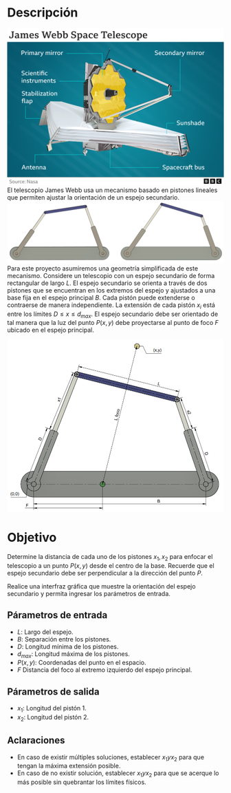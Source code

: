 # Descripción
![alt text](assets/image-2.png)
El telescopio James Webb usa un mecanismo basado en pistones lineales que permiten ajustar la orientación de un espejo secundario.
![alt text](assets/image-1.png)
Para este proyecto asumiremos una geometría simplificada de este mecanismo. Considere un telescopio con un espejo secundario de forma rectangular de largo $L$. El espejo secundario se orienta a través de dos pistones que se encuentran en los extremos del espejo y ajustados a una base fija en el espejo principal $B$. Cada pistón puede extenderse o contraerse de manera independiente. La extensión de cada pistón $x_i$ está entre los límites $D\leq x \leq  d_{max}$.
El espejo secundario debe ser orientado de tal manera que la luz del punto $P(x,y)$ debe proyectarse al punto de foco $F$ ubicado en el espejo principal.

![alt text](assets/image-3.png)
# Objetivo
Determine la distancia de cada uno de los pistones $x_1,x_2$ para enfocar el telescopio a un punto $P(x,y)$ desde el centro de la base.
Recuerde que el espejo secundario debe ser perpendicular a la dirección del punto $P$.

Realice una interfraz gráfica que muestre la orientación del espejo secundario y permita ingresar los parámetros de entrada.
## Párametros de entrada
* $L$: Largo del espejo.
* $B$: Separación entre los pistones.
* $D$: Longitud mínima de los pistones.
* $d_{max}$: Longitud máxima de los pistones.
* $P(x,y)$: Coordenadas del punto en el espacio.
* $F$ Distancia del foco al extremo izquierdo del espejo principal.

## Párametros de salida
* $x_1$: Longitud del pistón 1.
* $x_2$: Longitud del pistón 2.

## Aclaraciones
* En caso de existir múltiples soluciones, establecer $x_1 y x_2$ para que tengan la máxima extensión posible.
* En caso de no existir solución, establecer $x_1 y x_2$ para que se acerque lo más posible sin quebrantar los límites físicos.
